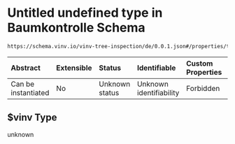 # Untitled undefined type in Baumkontrolle Schema

```txt
https://schema.vinv.io/vinv-tree-inspection/de/0.0.1.json#/properties/tree/properties/trunk/properties/image_trunk/properties/height/$vinv
```



| Abstract            | Extensible | Status         | Identifiable            | Custom Properties | Additional Properties | Access Restrictions | Defined In                                                                                                                 |
| :------------------ | :--------- | :------------- | :---------------------- | :---------------- | :-------------------- | :------------------ | :------------------------------------------------------------------------------------------------------------------------- |
| Can be instantiated | No         | Unknown status | Unknown identifiability | Forbidden         | Allowed               | none                | [dereferenced.doc.json\*](../../../../../../vinv-schemas/vinv-tree/out/0.0.1/dereferenced.doc.json "open original schema") |

## $vinv Type

unknown
